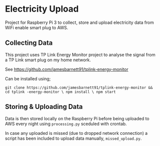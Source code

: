 # Electricity Upload

Project for Raspberry Pi 3 to collect, store and upload electricity data from WiFi enable smart plug to AWS.

## Collecting Data
This project uses TP Link Energy Monitor project to analyse the signal from a TP Link smart plug on my home network.

See https://github.com/jamesbarnett91/tplink-energy-monitor

Can be installed using;

`git clone https://github.com/jamesbarnett91/tplink-energy-monitor
&& cd tplink -energy-monitor \
npm install \
npm start`

## Storing & Uploading Data
Data is then stored locally on the Raspberry Pi before being uploaded to AWS every night using `processing.py` sceduled with crontab.

In case any uploaded is missed (due to dropped network connection) a script has been included to upload data manually, `missed_upload.py`.
